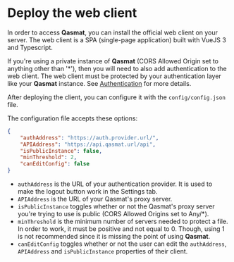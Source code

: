 # Deploy the web client

In order to access **Qasmat**, you can install the official web client on your server. The web client is a SPA (single-page application) built with VueJS 3 and Typescript.

If you're using a private instance of **Qasmat** (CORS Allowed Origin set to anything other than '*'), then you will need to also add authentication to the web client. The web client must be protected by your authentication layer like your **Qasmat** instance. See [Authentication](../reference/authentication.md) for more details.

After deploying the client, you can configure it with the `config/config.json` file.

The configuration file accepts these options:
```json 
{
    "authAddress": "https://auth.provider.url/",
    "APIAddress": "https://api.qasmat.url/api",
    "isPublicInstance": false,
    "minThreshold": 2,
    "canEditConfig": false
}
```

- `authAddress` is the URL of your authentication provider. It is used to make the logout button work in the Settings tab.
- `APIAddress` is the URL of your Qasmat's proxy server.
- `isPublicInstance` toggles whether or not the Qasmat's proxy server you're trying to use is public (CORS Allowed Origins set to Any/\*). 
- `minThreshold` is the minimum number of servers needed to protect a file. In order to work, it must be positive and not equal to 0. Though, using 1 is not recommended since it is missing the point of using **Qasmat**.
- `canEditConfig` toggles whether or not the user can edit the `authAddress`, `APIAddress` and `isPublicInstance` properties of their client.
